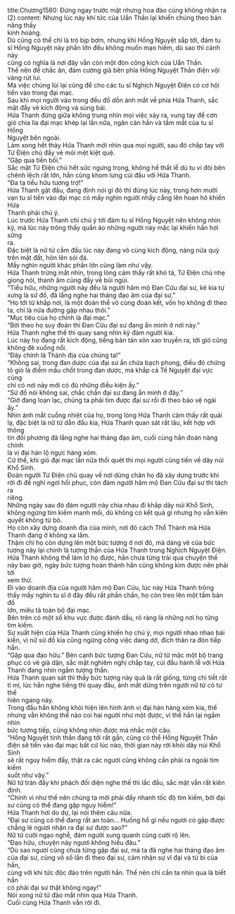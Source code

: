 title:Chương1580: Đứng ngay trước mặt nhưng hoa đào cũng không nhận ra (2)
content:
Nhưng lúc này khí tức của Uẩn Thần lại khiến chúng theo bản năng thấy<br>kinh hoảng.<br>Dù cũng có thể chỉ là trò bịp bợm, nhưng khi Hồng Nguyệt sắp tới, đám tu<br>sĩ Hồng Nguyệt này phần lớn đều không muốn mạo hiểm, dù sao thì cảnh này<br>cũng có nghĩa là nơi đây vẫn còn một đòn công kích của Uẩn Thần.<br>Thế nên để chắc ăn, đám cường giả bên phía Hồng Nguyệt Thần điện vội<br>vàng rút lui.<br>Mà việc chúng lùi lại cũng để cho các tu sĩ Nghịch Nguyệt Điện có cơ hội<br>tiến vào trong đại mạc.<br>Sau khi mọi người vào trong đều đổ dồn ánh mắt về phía Hứa Thanh, sắc<br>mặt đầy vẻ kích động và sùng bái.<br>Hứa Thanh đứng giữa không trung nhìn mọi việc xảy ra, vung tay để cơn<br>gió chia lìa đại mạc khép lại lần nữa, ngăn cản hắn và tầm mắt của tu sĩ Hồng<br>Nguyệt bên ngoài.<br>Làm xong hết thảy Hứa Thanh mới nhìn qua mọi người, sau đó chắp tay với<br>Tứ Điện chủ đầy vẻ mỏi mệt kiệt quệ.<br>“Gặp qua tiền bối.”<br>Sắc mặt Tứ Điện chủ hết sức ngưng trọng, không hề thất lễ dù tu vi đôi bên<br>chênh lệch rất lớn, hắn cũng khom lưng cúi đầu với Hứa Thanh.<br>“Đa tạ tiểu hữu tương trợ!”<br>Hứa Thanh gật đầu, đang định nói gì đó thì đúng lúc này, trong hơn mười<br>vạn tu sĩ tiến vào đại mạc có mấy nghìn người nhẩy cẫng lên hoan hô khiến Hứa<br>Thanh phải chú ý.<br>Lúc trước Hứa Thanh chỉ chú ý tới đám tu sĩ Hồng Nguyệt nên không nhìn<br>kỹ, mà lúc này trông thấy quần áo những người này mặc lại khiến hắn hơi sững<br>ra.<br>Đặc biệt là nữ tử cầm đầu lúc này đang vô cùng kích động, nàng nửa quỳ<br>trên mặt đất, hôn lên sỏi đá.<br>Mấy nghìn người khác phần lớn cũng làm như vậy.<br>Hứa Thanh trừng mắt nhìn, trong lòng cảm thấy rất khó tả, Tứ Điện chủ nhẹ<br>giọng nói, thanh âm cũng đầy vẻ bùi ngùi.<br>“Tiểu hữu, những người này đều là người hâm mộ Đan Cửu đại sư, kẻ kia tự<br>xưng là sứ đồ, đã lắng nghe hai tháng đạo âm của đại sư.”<br>“Họ tới từ khắp nơi, là một đoàn thể vô cùng đoàn kết, vốn họ không đi theo<br>ta, chỉ là nửa đường gặp nhau thôi.”<br>“Mục tiêu của họ chính là đại mạc.”<br>“Bởi theo họ suy đoán thì Đan Cửu đại sư đang ẩn mình ở nơi này.”<br>Hứa Thanh nghe thế thì quay sang nhìn kỹ đám người kia.<br>Lúc này họ đang rất kích động, tiếng bàn tán xôn xao truyền ra, tới gió cũng<br>không đè xuống nổi.<br>“Đây chính là Thánh địa của chúng ta!”<br>“Không sai, trong đan dược của đại sư ẩn chứa bạch phong, điều đó chứng<br>tỏ gió là điểm mấu chốt trong đan dược, mà khắp cả Tế Nguyệt đại vực cũng<br>chỉ có nơi này mới có đủ những điều kiện ấy.”<br>“Sứ đồ nói không sai, chắc chắn đại sư đang ẩn mình ở đây.”<br>“Giờ đang loạn lạc, chúng ta phải tìm được đại sư rồi đi theo bảo vệ ngài<br>ấy.”<br>Nhìn ánh mắt cuồng nhiệt của họ, trong lòng Hứa Thanh cảm thấy rất quái<br>lạ, đặc biệt là nữ tử dẫn đầu kia, Hứa Thanh quan sát rất lâu, kết hợp với thông<br>tin đối phương đã lắng nghe hai tháng đạo âm, cuối cùng hắn đoán nàng chính<br>là vị đại hán lộ ngực hàng xóm.<br>Cứ thế, khi gió đại mạc lần nữa thổi quét thì mọi người cũng tiến về dãy núi<br>Khổ Sinh.<br>Đoàn người Tứ Điện chủ quay về nơi dừng chân họ đã xây dựng trước khi<br>rời đi để nghỉ ngơi hồi phục, còn đám người hâm mộ Đan Cửu đại sư thì tách ra<br>riêng.<br>Những ngày sau đó đám người này chia nhau đi khắp dãy núi Khổ Sinh,<br>không ngừng tìm kiếm manh mối, dù không có kết quả gì nhưng họ vẫn kiên<br>quyết không từ bỏ.<br>Họ còn xây dựng doanh địa của mình, nơi đó cách Thổ Thành mà Hứa<br>Thanh đang ở không xa lắm.<br>Thậm chí họ còn dựng lên một bức tượng ở nơi đó, mà dáng vẻ của bức<br>tượng này lại chính là tượng thần của Hứa Thanh trong Nghịch Nguyệt Điện.<br>Hứa Thanh không thể làm lơ họ được, hắn chưa từng trải qua chuyện thế<br>này bao giờ, ngày bức tượng hoàn thành hắn cũng không kìm được nên phải tới<br>xem thử.<br>Đi vào doanh địa của người hâm mộ Đan Cửu, lúc này Hứa Thanh trông<br>thấy mấy nghìn tu sĩ ở đây đều rất phấn chấn, họ còn treo lên một tấm bản đồ<br>lớn, miêu tả toàn bộ đại mạc.<br>Bên trên có một số khu vực được đánh dấu, rõ ràng là những nơi họ từng<br>tìm kiếm.<br>Sự xuất hiện của Hứa Thanh cũng khiến họ chú ý, mọi người nhao nhao bái<br>kiến, vị nữ sứ đồ kìa cũng ngừng công việc dang dở, đích thân ra đón tiếp hắn.<br>“Gặp qua đạo hữu.” Bên cạnh bức tượng Đan Cửu, nữ tử mặc một bộ trang<br>phục có vẻ già dặn, sắc mặt nghiêm nghị chắp tay, cúi đầu hành lễ với Hứa<br>Thanh đang nhìn ngắm tượng thần.<br>Hứa Thanh quan sát thì thấy bức tượng này quả là rất giống, từng chi tiết rất<br>tỉ mỉ, lúc hắn nghe tiếng thì quay đầu, ánh mắt dừng trên người nữ tử có tư thế<br>hiên ngang này.<br>Trong đầu hắn không khỏi hiện lên hình ảnh vị đại hán hàng xóm kia, thế<br>nhưng vẫn không thể nào coi hai người như một được, vì thế hắn lại ngắm nhìn<br>bức tượng tiếp, cũng không nhịn được mà nhắc một câu.<br>“Hồng Nguyệt tinh thần đang tới rất gần, cũng có thể Hồng Nguyệt Thần<br>điện sẽ tiến vào đại mạc bất cứ lúc nào, thời gian này rời khỏi dãy núi Khổ Sinh<br>sẽ rất nguy hiểm đấy, thật ra các ngươi cũng không cần phải ra ngoài tìm kiếm<br>suốt như vậy.”<br>Nữ tử tràn đầy khí phách đối diện nghe thế thì lắc đầu, sắc mặt vẫn rất kiên<br>định.<br>“Chính vì như thế nên chúng ta mới phải đẩy nhanh tốc độ tìm kiếm, bởi đại<br>sư cũng có thể đang gặp nguy hiểm!”<br>Hứa Thanh hơi do dự, lại nói thêm câu nữa.<br>“Đại sư cũng có thể đang rất an toàn... Huống hồ gì nếu ngươi có gặp được<br>chẳng lẽ ngươi nhận ra đại sư được sao?”<br>Nữ tử cười ngạo nghễ, đám người xung quanh cũng cười rộ lên.<br>“Đạo hữu, chuyện này ngươi không hiểu đâu.”<br>“Dù sao ngươi cũng chưa từng gặp đại sư, mà ta đã nghe hai tháng đạo âm<br>của đại sư, cũng vô số lần đi theo đại sư, cảm nhận sự vĩ đại và từ bi của hắn,<br>cùng với khí tức độc đáo trên người hắn. Thế nên chỉ cần ta nhìn qua là biết hắn<br>có phải đại sư thật không ngay!”<br>Nói xong nữ tử đảo mắt nhìn qua Hứa Thanh.<br>Cuối cùng Hứa Thanh vẫn rời đi.